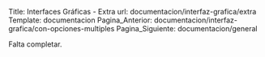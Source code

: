 Title: Interfaces Gráficas - Extra
url: documentacion/interfaz-grafica/extra
Template: documentacion
Pagina_Anterior: documentacion/interfaz-grafica/con-opciones-multiples
Pagina_Siguiente: documentacion/general

Falta completar.
